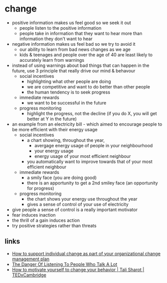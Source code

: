 # change

* positive information makes us feel good so we seek it out
  * people listen to the positive information
  * people take in information that they want to hear more than information they don't want to hear
* negative information makes us feel bad so we try to avoid it
  * our ability to learn from bad news changes as we age
  * kids & teenages and people over the age of 40 are least likely to accurately learn from warnings
* instead of using warnings about bad things that can happen in the future, use 3 principle that really drive our mind & behavour
  * social incentives
    * highlighting what other people are doing
    * we are competitive and want to do better than other people
    * the human tendency is to seek progress
  * immediate rewards
    * we want to be successful in the future
  * progress monitoring
    * highlight the progress, not the decline (if you do X, you will get better at Y in the future)
* an example from an electricity bill - which aimed to encourage people to be more efficient with their energy usage
  * social incentives
    * a chart showing, throughout the year,
      * avergage energy usage of people in your neighbourhood
      * your energy usage
      * energy usage of your most efficient neighbour
    * you automatically want to improve towards that of your most efficient neighbour
  * immediate rewards
    * a smily face (you are doing good)
    * there is an apportunity to get a 2nd smiley face (an opportunity for progress)
  * progress monitoring
    * the chart shows your energy use throughout the year
    * gives a sense of control of your use of electricity
* give people a sense of control is a really important motivator
* fear induces inaction
* the thrill of a gain induces action
* try positive strategies rather than threats

## links
* [How to support individual change as part of your organizational change management plan](http://wendyhirsch.com/blog/how-to-change-individual-behavior-organizational-change-management-plan)
* [The Danger Of Listening To People Who Talk A Lot](https://medium.com/@PaulBromford/the-danger-of-listening-to-people-who-talk-a-lot-f3f99b56c422)
* [How to motivate yourself to change your behavior | Tali Sharot | TEDxCambridge](https://www.youtube.com/watch?v=xp0O2vi8DX4)
